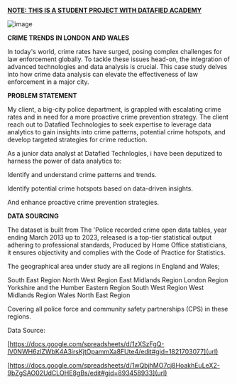 **<ins>NOTE: THIS IS A STUDENT PROJECT WITH DATAFIED ACADEMY<ins>**

![image](https://github.com/Amiphel/Datafied-first-guided-project-Power-BI-/assets/157698401/3e5c49a4-85af-41af-8769-050b239e3e97)

**CRIME TRENDS IN LONDON AND WALES**


In today's world, crime rates have surged, posing complex challenges for law enforcement globally. To tackle these issues head-on, the integration of advanced technologies and data analysis is crucial. This case study delves into how crime data analysis can elevate the effectiveness of law enforcement in a major city.



**PROBLEM STATEMENT**

My client, a big-city police department, is grappled with escalating crime rates and in need for a more proactive crime prevention strategy. The client reach out to Datafied Technologies to seek expertise to leverage data analytics to gain insights into crime patterns, potential crime hotspots, and develop targeted strategies for crime reduction.


As a junior data analyst at Datafied Technlogies, i have been deputized to harness the power of data analytics to:

Identify and understand crime patterns and trends.

Identify potential crime hotspots based on data-driven insights.

And enhance proactive crime prevention strategies.




**DATA SOURCING**

The dataset is built from The 'Police recorded crime open data tables, year ending March 2013 up to 2023, released is a top-tier statistical output adhering to professional standards, Produced by Home Office statisticians, it ensures objectivity and complies with the Code of Practice for Statistics.

The geographical area under study are all regions in England and Wales;

South East Region
North West Region
East Midlands Region
London Region
Yorkshire and the Humber
Eastern Region
South West Region
West Midlands Region
Wales
North East Region

Covering all police force and community safety partnerships (CPS) in these regions.

Data Source:

[https://docs.google.com/spreadsheets/d/1zXSzFgQ-IV0NWH6zlZWbK4A3irsKjtOpammXa8FUte4/edit#gid=1821703077](url)

[https://docs.google.com/spreadsheets/d/1wQbjhMO7cj8HoakhEuLeX2-9bZgSAO02UdCLOHE8gBs/edit#gid=893458933](url)
